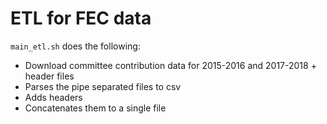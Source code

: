 # ETL for FEC data

`main_etl.sh` does the following:
* Download committee contribution data for 2015-2016 and 2017-2018 + header
    files
* Parses the pipe separated files to csv
* Adds headers
* Concatenates them to a single file

